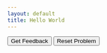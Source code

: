 ```yaml
---
layout: default
title: Hello World
---
```

<div id="hello-world-sortableTrash" class="sortable-code"></div> 
<div id="hello-world-sortable" class="sortable-code"></div> 
<div style="clear:both;"></div> 
<p> 
    <input id="hello-world-feedbackLink" value="Get Feedback" type="button" /> 
    <input id="hello-world-newInstanceLink" value="Reset Problem" type="button" /> 
</p> 
<script type="text/javascript"> 
(function(){
  var initial = "print('Hello World')";
  var parsonsPuzzle = new ParsonsWidget({
    "sortableId": "hello-world-sortable",
    "max_wrong_lines": 0,
    "grader": ParsonsWidget._graders.LineBasedGrader,
    "exec_limit": 2500,
    "can_indent": true,
    "x_indent": 50,
    "lang": "en"
  });
  parsonsPuzzle.init(initial);
  parsonsPuzzle.shuffleLines();
  $("#hello-world-newInstanceLink").click(function(event){ 
      event.preventDefault(); 
      parsonsPuzzle.shuffleLines(); 
  }); 
  $("#hello-world-feedbackLink").click(function(event){ 
      event.preventDefault(); 
      parsonsPuzzle.getFeedback(); 
  }); 
})(); 
</script>
